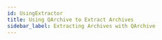 ```yaml
---
id: UsingExtractor
title: Using QArchive to Extract Archives
sidebar_label: Extracting Archives with QArchive
---
```



